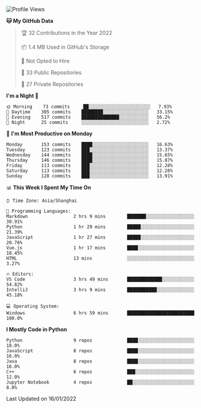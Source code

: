 <!--START_SECTION:waka-->
![Profile Views](http://img.shields.io/badge/Profile%20Views-0-blue)

**🐱 My GitHub Data** 

> 🏆 32 Contributions in the Year 2022
 > 
> 📦 1.4 MB Used in GitHub's Storage 
 > 
> 🚫 Not Opted to Hire
 > 
> 📜 33 Public Repositories 
 > 
> 🔑 27 Private Repositories  
 > 
**I'm a Night 🦉** 

```text
🌞 Morning    73 commits     ██░░░░░░░░░░░░░░░░░░░░░░░   7.93% 
🌆 Daytime    305 commits    ████████░░░░░░░░░░░░░░░░░   33.15% 
🌃 Evening    517 commits    ██████████████░░░░░░░░░░░   56.2% 
🌙 Night      25 commits     ░░░░░░░░░░░░░░░░░░░░░░░░░   2.72%

```
📅 **I'm Most Productive on Monday** 

```text
Monday       153 commits    ████░░░░░░░░░░░░░░░░░░░░░   16.63% 
Tuesday      123 commits    ███░░░░░░░░░░░░░░░░░░░░░░   13.37% 
Wednesday    144 commits    ████░░░░░░░░░░░░░░░░░░░░░   15.65% 
Thursday     146 commits    ████░░░░░░░░░░░░░░░░░░░░░   15.87% 
Friday       113 commits    ███░░░░░░░░░░░░░░░░░░░░░░   12.28% 
Saturday     113 commits    ███░░░░░░░░░░░░░░░░░░░░░░   12.28% 
Sunday       128 commits    ███░░░░░░░░░░░░░░░░░░░░░░   13.91%

```


📊 **This Week I Spent My Time On** 

```text
⌚︎ Time Zone: Asia/Shanghai

💬 Programming Languages: 
Markdown                 2 hrs 9 mins        ███████░░░░░░░░░░░░░░░░░░   30.91% 
Python                   1 hr 29 mins        █████░░░░░░░░░░░░░░░░░░░░   21.39% 
JavaScript               1 hr 27 mins        █████░░░░░░░░░░░░░░░░░░░░   20.76% 
Vue.js                   1 hr 17 mins        ████░░░░░░░░░░░░░░░░░░░░░   18.45% 
HTML                     13 mins             ░░░░░░░░░░░░░░░░░░░░░░░░░   3.27%

🔥 Editors: 
VS Code                  3 hrs 49 mins       █████████████░░░░░░░░░░░░   54.82% 
IntelliJ                 3 hrs 9 mins        ███████████░░░░░░░░░░░░░░   45.18%

💻 Operating System: 
Windows                  6 hrs 59 mins       █████████████████████████   100.0%

```

**I Mostly Code in Python** 

```text
Python                   9 repos             ████░░░░░░░░░░░░░░░░░░░░░   18.0% 
JavaScript               8 repos             ████░░░░░░░░░░░░░░░░░░░░░   16.0% 
Java                     8 repos             ████░░░░░░░░░░░░░░░░░░░░░   16.0% 
C++                      6 repos             ███░░░░░░░░░░░░░░░░░░░░░░   12.0% 
Jupyter Notebook         4 repos             ██░░░░░░░░░░░░░░░░░░░░░░░   8.0%

```



 Last Updated on 16/01/2022
<!--END_SECTION:waka-->　　
